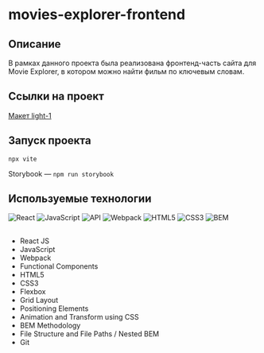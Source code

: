 # movies-explorer-frontend

##   Описание  

В рамках данного проекта была реализована фронтенд-часть сайта для Movie Explorer, в котором можно найти фильм по ключевым словам.



##   Ссылки на проект 


[Макет light-1](https://www.figma.com/file/6FMWkB94wE7KTkcCgUXtnC/%D0%94%D0%B8%D0%BF%D0%BB%D0%BE%D0%BC%D0%BD%D1%8B%D0%B9-%D0%BF%D1%80%D0%BE%D0%B5%D0%BA%D1%82?type=design&node-id=891-3857&mode=dev)



##  

##   Запуск проекта  

`npx vite` 

Storybook — `npm run storybook`   




##  Используемые технологии
![React](https://img.shields.io/badge/-React-61daf8?logo=react&logoColor=black)
![JavaScript](https://img.shields.io/badge/-JavaScript-f7df1e?logo=javaScript&logoColor=black)
![API](https://img.shields.io/badge/-api-yellow)
![Webpack](https://img.shields.io/badge/-Webpack-99d6f8?logo=webpack&logoColor=black)
![HTML5](https://img.shields.io/badge/-HTML5-e34f26?logo=html5&logoColor=white)
![CSS3](https://img.shields.io/badge/-CSS3-1572b6?logo=css3&logoColor=white)
![BEM](https://img.shields.io/badge/-BEM-yellowgreen)

## 
* React JS
* JavaScript 
* Webpack
* Functional Components
* HTML5 
* CSS3 
* Flexbox
* Grid Layout
* Positioning Elements
* Animation and Transform using CSS
* BEM Methodology
* File Structure and File Paths / Nested BEM
* Git
